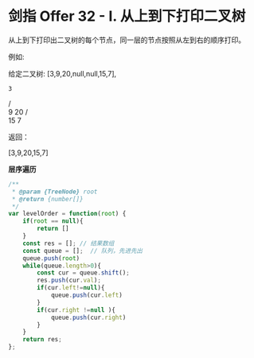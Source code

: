 # 剑指 Offer 32 - I. 从上到下打印二叉树

从上到下打印出二叉树的每个节点，同一层的节点按照从左到右的顺序打印。

例如:

给定二叉树: [3,9,20,null,null,15,7],

    3
   / \
  9  20
    /  \
   15   7

返回：

[3,9,20,15,7]


**层序遍历**


```js
/**
 * @param {TreeNode} root
 * @return {number[]}
 */
var levelOrder = function(root) {
    if(root == null){
        return []
    }
    const res = []; // 结果数组 
    const queue = [];  // 队列，先进先出
    queue.push(root)
    while(queue.length>0){
        const cur = queue.shift();
        res.push(cur.val);
        if(cur.left!=null){
            queue.push(cur.left)
        }
        if(cur.right !=null ){
            queue.push(cur.right)
        }
    }
    return res;
};
```
 
 <comment-comment/> 
 